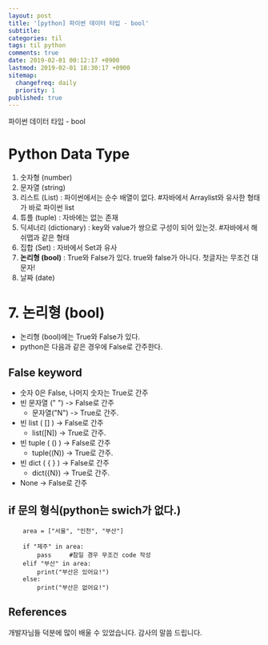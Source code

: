 ```yaml
---
layout: post
title: '[python] 파이썬 데이터 타입 - bool'
subtitle: 
categories: til
tags: til python
comments: true
date: 2019-02-01 00:12:17 +0900
lastmod: 2019-02-01 18:30:17 +0900
sitemap:
  changefreq: daily
  priority: 1
published: true
---
```


파이썬 데이터 타입 - bool<br />


# Python Data Type
1. 숫자형 (number)
2. 문자열 (string)
3. 리스트 (List) : 파이썬에서는 순수 배열이 없다. #자바에서 Arraylist와 유사한 형태가 바로 파이썬 list
4. 튜플 (tuple) : 자바에는 없는 존재
5. 딕셔너리 (dictionary) : key와 value가 쌍으로 구성이 되어 있는것.  #자바에서 해쉬맵과 같은 형태
6. 집합 (Set) : 자바에서 Set과 유사
7. **논리형 (bool)** : True와 False가 있다. true와 false가 아니다. 첫글자는 무조건 대문자!
8. 날짜 (date)



# 7. 논리형 (bool)
* 논리형 (bool)에는 True와 False가 있다.
* python은 다음과 같은 경우에 False로 간주한다.

## False keyword
* 숫자 0은 False, 나머지 숫자는 True로 간주
* 빈 문자열 (" ") -> False로 간주
  - 문자열("N") -> True로 간주.
* 빈 list ( [] ) -> False로 간주
  - list([N]) -> True로 간주.
* 빈 tuple ( () ) -> False로 간주
  - tuple((N)) -> True로 간주.
* 빈 dict ( { } ) -> False로 간주
  - dict({N}) -> True로 간주.
* None -> False로 간주

## if 문의 형식(python는 swich가 없다.)
```
    area = ["서울", "인천", "부산"] 
       
    if "제주" in area:
        pass     #참일 경우 무조건 code 작성
    elif "부산" in area:
        print("부산은 있어요!")
    else:
        print("부산은 없어요!")
```
    



## References
개발자님들 덕분에 많이 배울 수 있었습니다. 감사의 말씀 드립니다.<br/>